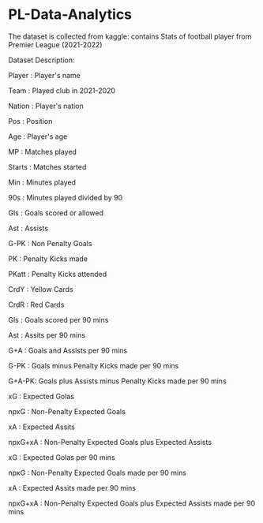 # PL-Data-Analytics

The dataset is collected from kaggle: contains Stats of football player from Premier League (2021-2022)

Dataset Description:

Player : Player's name

Team : Played club in 2021-2020

Nation : Player's nation

Pos : Position

Age : Player's age

MP : Matches played

Starts : Matches started

Min : Minutes played

90s : Minutes played divided by 90

Gls : Goals scored or allowed

Ast : Assists

G-PK : Non Penalty Goals

PK : Penalty Kicks made

PKatt : Penalty Kicks attended

CrdY : Yellow Cards

CrdR : Red Cards

Gls : Goals scored per 90 mins

Ast : Assits per 90 mins

G+A : Goals and Assists per 90 mins

G-PK : Goals minus Penalty Kicks made per 90 mins

G+A-PK: Goals plus Assists minus Penalty Kicks made per 90 mins

xG : Expected Golas

npxG : Non-Penalty Expected Goals

xA : Expected Assits

npxG+xA : Non-Penalty Expected Goals plus Expected Assists

xG : Expected Golas per 90 mins

npxG : Non-Penalty Expected Goals made per 90 mins

xA : Expected Assits made per 90 mins

npxG+xA : Non-Penalty Expected Goals plus Expected Assists made per 90 mins


